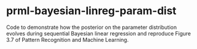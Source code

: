 # prml-bayesian-linreg-param-dist
Code to demonstrate how the posterior on the parameter distribution evolves during sequential Bayesian linear regression and reproduce Figure 3.7 of Pattern Recognition and Machine Learning.
